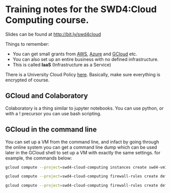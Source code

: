 # Training notes for the SWD4:Cloud Computing course.

Slides can be found at http://bit.ly/swd4cloud

Things to remember: 
* You can get small grants from [AWS](https://aws.amazon.com/grants/), [Azure](https://www.microsoft.com/en-us/research/academic-program/microsoft-azure-for-research/) and [GCloud](https://cloud.google.com/edu/) etc. 
* You can also set up an entire business with no defined infrastructure.
* This is called **IaaS** (Infrastructure as a Service)

There is a University Cloud Policy [here](https://goo.gl/ivTHWR). Basically, make sure everything is encrypted of course.


## GCloud and Colaboratory

Colaboratory is a thing similar to jupyter notebooks. You can use python, or with a ! precursor you can use bash scripting.

## GCloud in the command line

You can set up a VM from the command line, and infact by going through the online system you can get a command line dump which can be used later in the GCloud shell to set up a VM with exactly the same settings. for example, the commands below:
```bash
gcloud compute --project=swd4-cloud-computing instances create swd4-vm1-rstudio --zone=europe-west2-c --machine-type=n1-standard-2 --subnet=default --network-tier=PREMIUM --maintenance-policy=MIGRATE --service-account=410993972280-compute@developer.gserviceaccount.com --scopes=https://www.googleapis.com/auth/devstorage.read_only,https://www.googleapis.com/auth/logging.write,https://www.googleapis.com/auth/monitoring.write,https://www.googleapis.com/auth/servicecontrol,https://www.googleapis.com/auth/service.management.readonly,https://www.googleapis.com/auth/trace.append --tags=http-server,https-server --image=ubuntu-1604-xenial-v20190212 --image-project=ubuntu-os-cloud --boot-disk-size=50GB --boot-disk-type=pd-standard --boot-disk-device-name=swd4-vm1-rstudio

gcloud compute --project=swd4-cloud-computing firewall-rules create default-allow-http --direction=INGRESS --priority=1000 --network=default --action=ALLOW --rules=tcp:80 --source-ranges=0.0.0.0/0 --target-tags=http-server

gcloud compute --project=swd4-cloud-computing firewall-rules create default-allow-https --direction=INGRESS --priority=1000 --network=default --action=ALLOW --rules=tcp:443 --source-ranges=0.0.0.0/0 --target-tags=https-server
```
